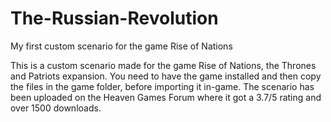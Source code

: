 # The-Russian-Revolution
My first custom scenario for the game Rise of Nations

This is a custom scenario made for the game Rise of Nations, the Thrones and Patriots expansion.
You need to have the game installed and then copy the files in the game folder, before importing it in-game.
The scenario has been uploaded on the Heaven Games Forum where it got a 3.7/5 rating and over 1500 downloads.
